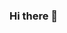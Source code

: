 ### Hi there 👋

<!--
**7157Seejan/7157Seejan** is a ✨ _special_ ✨ repository because its `README.md` (this file) appears on your GitHub profile.

Here are some ideas to get you started:

- 🔭 I’m currently working on startup project
- 🌱 I’m currently learning 
- 👯 I’m looking to collaborate on open source technologies
- 🤔 I’m looking for help with ...
- 💬 Ask me about Data Science/Machine Learning
- 📫 How to reach me: ...
- 😄 Pronouns: ...
- ⚡ Fun fact: ...
-->
